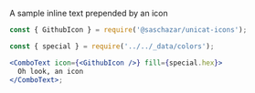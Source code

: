 A sample inline text prepended by an icon

```jsx
const { GithubIcon } = require('@saschazar/unicat-icons');

const { special } = require('../../_data/colors');

<ComboText icon={<GithubIcon />} fill={special.hex}>
  Oh look, an icon
</ComboText>;
```
